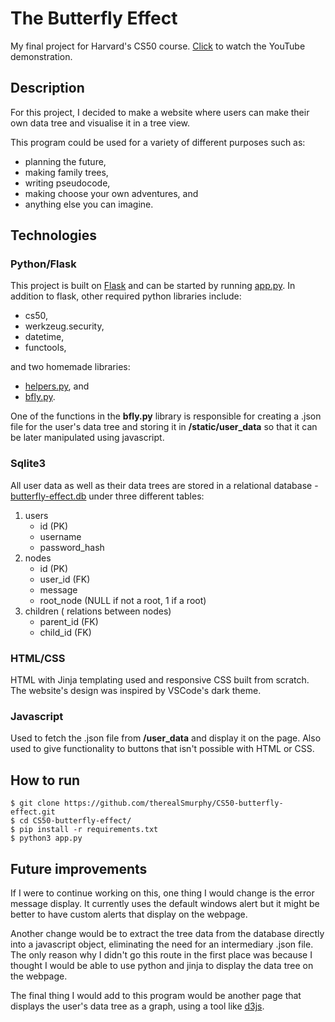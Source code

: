 # The Butterfly Effect

My final project for Harvard's CS50 course. [Click](https://youtu.be/33XMdI9fVxc) to watch the YouTube demonstration.

## Description

For this project, I decided to make a website where users can make their own data tree and visualise it in a tree view.

This program could be used for a variety of different purposes such as:

- planning the future,
- making family trees,
- writing pseudocode,
- making choose your own adventures, and
- anything else you can imagine.

## Technologies

### Python/Flask

This project is built on [Flask](https://flask.palletsprojects.com/en/2.1.x/) and can be started by running [app.py](app.py). In addition to flask, other required python libraries include:

- cs50,
- werkzeug.security,
- datetime,
- functools,

and two homemade libraries:

- [helpers.py](helpers.py), and
- [bfly.py](bfly.py).

One of the functions in the **bfly.py** library is responsible for creating a .json file for the user's data tree and storing it in **/static/user_data** so that it can be later manipulated using javascript.

### Sqlite3

All user data as well as their data trees are stored in a relational database - [butterfly-effect.db](butterfly-effect.db) under three different tables:

1. users
   - id (PK)
   - username
   - password_hash
2. nodes
   - id (PK)
   - user_id (FK)
   - message
   - root_node (NULL if not a root, 1 if a root)
3. children ( relations between nodes)
   - parent_id (FK)
   - child_id (FK)

### HTML/CSS

HTML with Jinja templating used and responsive CSS built from scratch. The website's design was inspired by VSCode's dark theme.

### Javascript

Used to fetch the .json file from **/user_data** and display it on the page. Also used to give functionality to buttons that isn't possible with HTML or CSS.

## How to run

```
$ git clone https://github.com/therealSmurphy/CS50-butterfly-effect.git
$ cd CS50-butterfly-effect/
$ pip install -r requirements.txt
$ python3 app.py
```

## Future improvements

If I were to continue working on this, one thing I would change is the error message display. It currently uses the default windows alert but it might be better to have custom alerts that display on the webpage.

Another change would be to extract the tree data from the database directly into a javascript object, eliminating the need for an intermediary .json file. The only reason why I didn't go this route in the first place was because I thought I would be able to use python and jinja to display the data tree on the webpage.

The final thing I would add to this program would be another page that displays the user's data tree as a graph, using a tool like [d3js](d3js.org).
